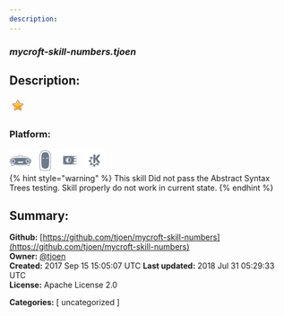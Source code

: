 ```yaml
---
description: 
---
```


### _mycroft-skill-numbers.tjoen_  
## Description:  
  
  
![](../.gitbook/assets/star.png)  
  
### Platform:  
 ![Mark I](../.gitbook/assets/mark-1-icon.png)  ![Mark II](../.gitbook/assets/mark-2-icon.png)  ![Picroft](../.gitbook/assets/picroft-icon.png)  ![plasmoid](../.gitbook/assets/kde.png)   
{% hint style="warning" %}
This skill Did not pass the Abstract Syntax Trees testing. Skill properly do not work in current state.
{% endhint %}
  
## Summary:  
**Github:** [https://github.com/tjoen/mycroft-skill-numbers](https://github.com/tjoen/mycroft-skill-numbers)  
**Owner:** [@tjoen](https://github.com/tjoen)  
**Created:** 2017 Sep 15 15:05:07 UTC  **Last updated:** 2018 Jul 31 05:29:33 UTC  
**License:** Apache License 2.0  
  
**Categories:** [ uncategorized ]   

